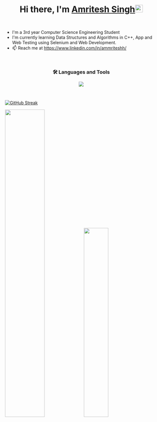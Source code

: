 <div align="center">
   
   <h1>Hi there, I'm <a href="https://github.com/ammriteshh/">Amritesh Singh</a><img src="https://media.giphy.com/media/hvRJCLFzcasrR4ia7z/giphy.gif" width="25px"></h1>

</div>

<br>

- I'm a 3rd year Computer Science Engineering Student
- I'm currently learning Data Structures and Algorithms in C++, App and Web Testing using Selenium and Web Development.
- 📫 Reach me at https://www.linkedin.com/in/ammriteshh/
<!--- 🔗 Check out my portfolio:-->

</p>

<br>

<h3 align="center"> 🛠️ Languages and Tools </h3>
<p align="center">
  <a href="https://skillicons.dev">
    <img src="https://skillicons.dev/icons?i=html,css,js,react,tailwind,typescript,next,mysql,nodejs,express,cpp,py,java,selenium,git,github,vscode,figma&perline=8" />
  </a>
</p>

<br>


[![GitHub Streak](https://streak-stats.demolab.com?user=ammriteshh&theme=github-green-purple&border_radius=4.7&hide_longest_streak=true&border=FFFFFF&card_width=450)](https://git.io/streak-stats)


<!--<div align="center">-->
   <img src="https://github-readme-stats-own-pi.vercel.app/api?username=ammriteshh&show_icons=true&theme=dark&hide_border=false&include_all_commits=false&count_private=true&ring_color=79FF97" style="width:51%"/>
</div>

<!--<div align="center">-->
   <img src="https://github-readme-stats-own-pi.vercel.app/api/top-langs/?username=ammriteshh&layout=compact&theme=dark&count_private=true&langs_count=10&hide=shell,EJS,PHP" style="width: 40%;"/>
</div>
<br>




<br>


